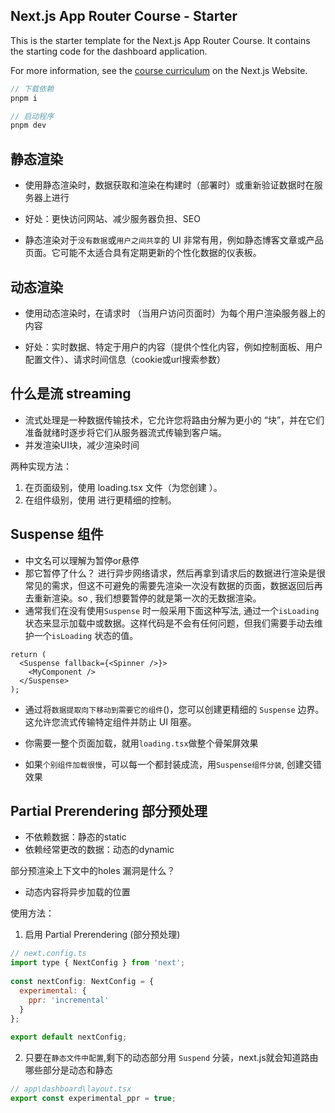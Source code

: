 ## Next.js App Router Course - Starter

This is the starter template for the Next.js App Router Course. It contains the starting code for the dashboard application.

For more information, see the [course curriculum](https://nextjs.org/learn) on the Next.js Website.

```js
// 下载依赖
pnpm i 

// 启动程序
pnpm dev
```

## 静态渲染
- 使用静态渲染时，数据获取和渲染在构建时（部署时）或重新验证数据时在服务器上进行

- 好处：更快访问网站、减少服务器负担、SEO

- 静态渲染对于`没有数据`或`用户之间共享`的 UI 非常有用，例如静态博客文章或产品页面。它可能不太适合具有定期更新的个性化数据的仪表板。

## 动态渲染

- 使用动态渲染时，在请求时 （当用户访问页面时）为每个用户渲染服务器上的内容

- 好处：实时数据、特定于用户的内容（提供个性化内容，例如控制面板、用户配置文件）、请求时间信息（cookie或url搜索参数）

## 什么是流 streaming

- 流式处理是一种数据传输技术，它允许您将路由分解为更小的 “块”，并在它们准备就绪时逐步将它们从服务器流式传输到客户端。
- 并发渲染UI块，减少渲染时间

两种实现方法：
1. 在页面级别，使用 loading.tsx 文件（为您创建 <Suspense>）。
2. 在组件级别，使用 <Suspense> 进行更精细的控制。

## Suspense 组件

- 中文名可以理解为暂停or悬停 
- 那它暂停了什么？ 进行异步网络请求，然后再拿到请求后的数据进行渲染是很常见的需求，但这不可避免的需要先渲染一次没有数据的页面，数据返回后再去重新渲染。so , 我们想要暂停的就是第一次的无数据渲染。
- 通常我们在没有使用`Suspense` 时一般采用下面这种写法, 通过一个`isLoading`状态来显示加载中或数据。这样代码是不会有任何问题，但我们需要手动去维护一个`isLoading` 状态的值。

```tsx
return (
  <Suspense fallback={<Spinner />}>
    <MyComponent />
  </Suspense>
);
```
- 通过将`数据提取向下移动到需要它的组件`(<MyComponent />)，您可以创建更精细的 `Suspense` 边界。这允许您流式传输特定组件并防止 UI 阻塞。

- 你需要一整个页面加载，就用`loading.tsx`做整个骨架屏效果
- 如果`个别组件加载很慢`，可以每一个都封装成流，用`Suspense组件分装`, 创建交错效果

## Partial Prerendering 部分预处理

- 不依赖数据：静态的static
- 依赖经常更改的数据：动态的dynamic

部分预渲染上下文中的holes 漏洞是什么？
- 动态内容将异步加载的位置

使用方法：
1. 启用 Partial Prerendering (部分预处理)
```js
// next.config.ts
import type { NextConfig } from 'next';
 
const nextConfig: NextConfig = {
  experimental: {
    ppr: 'incremental'
  }
};
 
export default nextConfig;
```

2. 只要在`静态文件中配置`,剩下的动态部分用 `Suspend` 分装，next.js就会知道路由哪些部分是动态和静态
```js
// app\dashboard\layout.tsx
export const experimental_ppr = true;
```